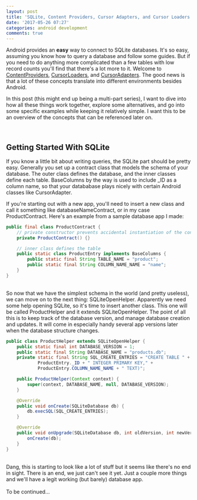 ```yaml
---
layout: post
title: 'SQLite, Content Providers, Cursor Adapters, and Cursor Loaders in Android'
date: '2017-05-26 07:27'
categories: android development
comments: true
---
```


Android provides an **easy** way to connect to SQLite databases. It's so easy, assuming you know how to query a database and follow some guides. But if you need to do anything more complicated than a few tables with low record counts you'll find that there's a lot more to it. Welcome to [ContentProviders](https://developer.android.com/guide/topics/providers/content-providers.html), [CursorLoaders](https://developer.android.com/reference/android/content/CursorLoader.html), and [CursorAdapters](https://developer.android.com/reference/android/widget/CursorAdapter.html). The good news is that a lot of these concepts translate into different environments besides Android.

In this post (this might end up being a multi-part series), I want to dive into how all these things work together, explore some alternatives, and go into some specific examples while keeping it relatively simple. I want this to be an overview of the concepts that can be referenced later on.

<br>

Getting Started With SQLite
---------------------------
If you know a little bit about writing queries, the SQLite part should be pretty easy. Generally you set up a contract class that models the schema of your database. The outer class defines the database, and the inner classes define each table. BaseColumns by the way is used to include _ID as a column name, so that your datababase plays nicely with certain Android classes like CursorAdapter.

If you're starting out with a new app, you'll need to insert a new class and call it something like databaseNameContract, or in my case ProductContract. Here's an example from a sample database app I made:

```java
public final class ProductContract {
    // private constructor prevents accidental instantiation of the contract class
    private ProductContract() {}

    // inner class defines the table
    public static class ProductEntry implements BaseColumns {
        public static final String TABLE_NAME = "product";
        public static final String COLUMN_NAME_NAME = "name";
    }
}
```

<br>
So now that we have the simplest schema in the world (and pretty useless), we can move on to the next thing: SQLiteOpenHelper. Apparently we need some help opening SQLite, so it's time to insert another class. This one will be called ProductHelper and it extends SQLiteOpenHelper. The point of all this is to keep track of the database version, and manage database creation and updates. It will come in especially handy several app versions later when the database structure changes.

```java
public class ProductHelper extends SQLiteOpenHelper {
    public static final int DATABASE_VERSION = 1;
    public static final String DATABASE_NAME = "products.db";
    private static final String SQL_CREATE_ENTRIES = "CREATE TABLE " + ProductEntry.TABLE_NAME + " (" +
            ProductEntry._ID + " INTEGER PRIMARY KEY," +
            ProductEntry.COLUMN_NAME_NAME + " TEXT)";

    public ProductHelper(Context context) {
        super(context, DATABASE_NAME, null, DATABASE_VERSION);
    }

    @Override
    public void onCreate(SQLiteDatabase db) {
        db.execSQL(SQL_CREATE_ENTRIES);
    }

    @Override
    public void onUpgrade(SQLiteDatabase db, int oldVersion, int newVersion) {
        onCreate(db);
    }
}
```

<br>
Dang, this is starting to look like a lot of stuff but it seems like there's no end in sight. There is an end, we just can't see it yet. Just a couple more things and we'll have a legit working (but barely) database app.

<br>
<br>
To be continued...
